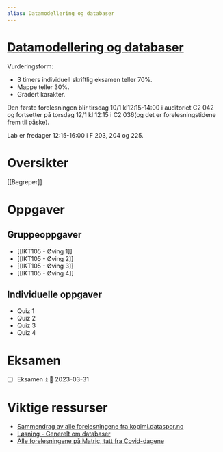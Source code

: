 ```yaml
---
alias: Datamodellering og databaser
---
```

# [Datamodellering og databaser](https://www.uia.no/studieplaner/topic/IKT105-G?year=2022) 

Vurderingsform:
- 3 timers individuell skriftlig eksamen teller 70%. 
- Mappe teller 30%. 
- Gradert karakter.

Den første forelesningen blir tirsdag 10/1 kl12:15-14:00 i auditoriet C2 042 og fortsetter på torsdag 12/1 kl 12:15 i C2 036(og det er forelesningstidene frem til påske). 

Lab er fredager 12:15-16:00 i F 203, 204 og 225.

# Oversikter
[[Begreper]]

# Oppgaver

## Gruppeoppgaver
- [[IKT105 - Øving 1]]
- [[IKT105 - Øving 2]]
- [[IKT105 - Øving 3]]
- [[IKT105 - Øving 4]]

## Individuelle oppgaver
- Quiz 1
- Quiz 2
- Quiz 3
- Quiz 4

# Eksamen
- [ ] Eksamen ⏫ 📅 2023-03-31

# Viktige ressurser
- [Sammendrag av alle forelesningene fra kopimi.dataspor.no](https://kopimi.datapor.no/IKT105%20-%20Datamodellering%20og%20databaser/Sammendrag/)
- [Løsning - Generelt om databaser](https://grimstad.uia.no/perhh/phh/fag/edb/dt2800/l/db/db_1.htm)
- [Alle forelesningene på Matric, tatt fra Covid-dagene](https://grimstad.uia.no/perhh/phh/fag/edb/dt2800/f/k02/000.htm)



